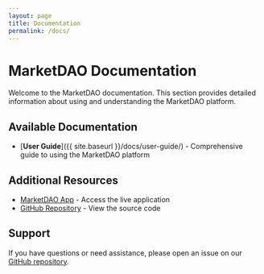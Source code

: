 ```yaml
---
layout: page
title: Documentation
permalink: /docs/
---
```


# MarketDAO Documentation

Welcome to the MarketDAO documentation. This section provides detailed information about using and understanding the MarketDAO platform.

## Available Documentation

- [**User Guide**]({{ site.baseurl }}/docs/user-guide/) - Comprehensive guide to using the MarketDAO platform
  
## Additional Resources

- [MarketDAO App](https://evronm.github.io/marketDAO/index.html) - Access the live application
- [GitHub Repository](https://github.com/evronm/marketDAO) - View the source code

## Support

If you have questions or need assistance, please open an issue on our [GitHub repository](https://github.com/evronm/marketDAO/issues).